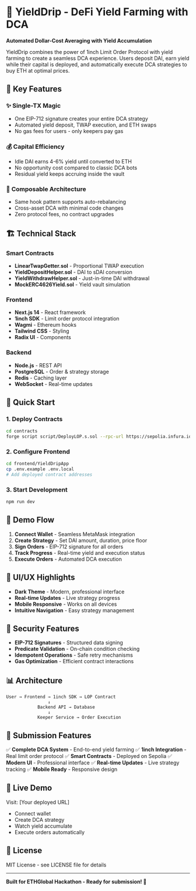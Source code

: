 # 🚀 YieldDrip - DeFi Yield Farming with DCA

**Automated Dollar-Cost Averaging with Yield Accumulation**

YieldDrip combines the power of 1inch Limit Order Protocol with yield farming to create a seamless DCA experience. Users deposit DAI, earn yield while their capital is deployed, and automatically execute DCA strategies to buy ETH at optimal prices.

## 🎯 Key Features

### ✨ **Single-TX Magic**
- One EIP-712 signature creates your entire DCA strategy
- Automated yield deposit, TWAP execution, and ETH swaps
- No gas fees for users - only keepers pay gas

### 💰 **Capital Efficiency**
- Idle DAI earns 4-6% yield until converted to ETH
- No opportunity cost compared to classic DCA bots
- Residual yield keeps accruing inside the vault

### 🔧 **Composable Architecture**
- Same hook pattern supports auto-rebalancing
- Cross-asset DCA with minimal code changes
- Zero protocol fees, no contract upgrades

## 🏗️ Technical Stack

### Smart Contracts
- **LinearTwapGetter.sol** - Proportional TWAP execution
- **YieldDepositHelper.sol** - DAI to sDAI conversion
- **YieldWithdrawHelper.sol** - Just-in-time DAI withdrawal
- **MockERC4626Yield.sol** - Yield vault simulation

### Frontend
- **Next.js 14** - React framework
- **1inch SDK** - Limit order protocol integration
- **Wagmi** - Ethereum hooks
- **Tailwind CSS** - Styling
- **Radix UI** - Components

### Backend
- **Node.js** - REST API
- **PostgreSQL** - Order & strategy storage
- **Redis** - Caching layer
- **WebSocket** - Real-time updates

## 🚀 Quick Start

### 1. Deploy Contracts
```bash
cd contracts
forge script script/DeployLOP.s.sol --rpc-url https://sepolia.infura.io/v3/YOUR_KEY --broadcast
```

### 2. Configure Frontend
```bash
cd frontend/YieldDripApp
cp .env.example .env.local
# Add deployed contract addresses
```

### 3. Start Development
```bash
npm run dev
```

## 📱 Demo Flow

1. **Connect Wallet** - Seamless MetaMask integration
2. **Create Strategy** - Set DAI amount, duration, price floor
3. **Sign Orders** - EIP-712 signature for all orders
4. **Track Progress** - Real-time yield and execution status
5. **Execute Orders** - Automated DCA execution

## 🎨 UI/UX Highlights

- **Dark Theme** - Modern, professional interface
- **Real-time Updates** - Live strategy progress
- **Mobile Responsive** - Works on all devices
- **Intuitive Navigation** - Easy strategy management

## 🔐 Security Features

- **EIP-712 Signatures** - Structured data signing
- **Predicate Validation** - On-chain condition checking
- **Idempotent Operations** - Safe retry mechanisms
- **Gas Optimization** - Efficient contract interactions

## 📊 Architecture

```
User → Frontend → 1inch SDK → LOP Contract
                ↓
            Backend API → Database
                ↓
            Keeper Service → Order Execution
```

## 🎯 Submission Features

✅ **Complete DCA System** - End-to-end yield farming
✅ **1inch Integration** - Real limit order protocol
✅ **Smart Contracts** - Deployed on Sepolia
✅ **Modern UI** - Professional interface
✅ **Real-time Updates** - Live strategy tracking
✅ **Mobile Ready** - Responsive design

## 🚀 Live Demo

Visit: [Your deployed URL]
- Connect wallet
- Create DCA strategy
- Watch yield accumulate
- Execute orders automatically

## 📝 License

MIT License - see LICENSE file for details

---

**Built for ETHGlobal Hackathon - Ready for submission! 🚀**